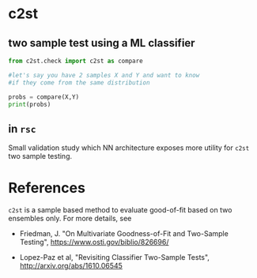 # c2st

## two sample test using a ML classifier

``` python
from c2st.check import c2st as compare

#let's say you have 2 samples X and Y and want to know 
#if they come from the same distribution

probs = compare(X,Y)
print(probs)
```

## in `rsc`

Small validation study which NN architecture exposes more utility for `c2st` two sample testing.

# References

`c2st` is a sample based method to evaluate good-of-fit based on two ensembles only. For more details, see 

- Friedman, J. "On Multivariate Goodness-of-Fit and Two-Sample Testing", https://www.osti.gov/biblio/826696/

- Lopez-Paz et al, "Revisiting Classifier Two-Sample Tests", http://arxiv.org/abs/1610.06545
